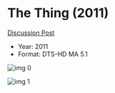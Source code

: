 # The Thing (2011)

[Discussion Post](https://www.avsforum.com/threads/bass-eq-for-filtered-movies.2995212/post-56850810)

* Year: 2011
* Format: DTS-HD MA 5.1

![img 0](https://fanart.tv/fanart/movies/60935/moviethumb/the-thing-55b3c61d21ba2.jpg)

![img 1](https://i.imgur.com/VIipUBB.png)

